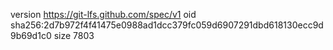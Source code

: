version https://git-lfs.github.com/spec/v1
oid sha256:2d7b972f4f41475e0988ad1dcc379fc059d6907291dbd618130ecc9d9b69d1c0
size 7803
